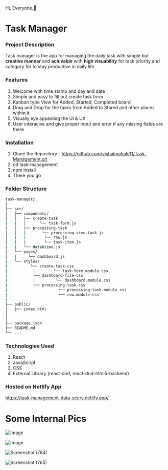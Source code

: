 Hi, Everyone,👋
# Task Manager 

### Project Description  
Task manager is the app for managing the daily task with simple but **creative manner** and **achivable** with **high visuability** for task priority and category for to stay productive in daily life.

### Features
1. Welcome with time stamp and day and date
2. Simple and easy to fill out create task form
3. Kanban type View for Added, Started, Completed board
4. Drag and Drop for the tasks from Added to Stared and other places within it
5. Visually eye appealing the UI & UX
6. User interacive and give proper input and error if any missing fields are there

### Installation
1. Clone the Repository - https://github.com/vishalmahale11/Task-Management.git
2. cd task-management
3. npm install
4. There you go

### Folder Structure
```bash
task-manager/
│
├── src/
│   ├── components/
│   │   ├── create-task
|   |   |      └── task-form.js
│   │   ├── processing-task
│   │   |       └── processing-view-task.js
│   |   |        └── row.js 
│   |   |        └── task-item.js
|   |   └── date&time.js
│   └── pages/
│   |     └── dashboard.js
|   └── styles/
|          └── create-task-css
|           |        └── task-form.module.css
|           └── dashboard-file-css
|           |         └── dashboard.module.css
|           └── processing-task-css 
|                      └── processing-task.module.css
|                      └── row.module.css
|
├── public/
│   ├── index.html
│  
│
├── package.json
├── README.md
└── ...
```
### Technologies Used 
1. React
2. JavaScript
3. CSS
4. External Library (react-dnd, react-dnd-html5-backend)

### Hosted on Netlify App
https://task-management-data-seers.netlify.app/

# Some Internal Pics
![image](https://github.com/vishalmahale11/Task-Management/assets/101392797/3c075707-26f7-48c0-8f08-7ffefa53810a)


![image](https://github.com/vishalmahale11/Task-Management/assets/101392797/695bee3b-5171-4b90-bc7c-e04fcab177b8)


![Screenshot (764)](https://github.com/vishalmahale11/Task-Management/assets/101392797/bd67c045-3c35-4e92-98db-2ccdf21d44ce)


![Screenshot (765)](https://github.com/vishalmahale11/Task-Management/assets/101392797/f947a319-5c99-490f-b20f-e86d50d530e2)
